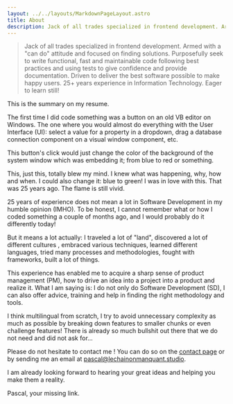 ```yaml
---
layout: ../../layouts/MarkdownPageLayout.astro
title: About
description: Jack of all trades specialized in frontend development. Armed with a "can do" attitude and focused on finding solutions.  Purposefully seek to write functional, fast and maintainable code following best practices and using tests to give confidence and provide documentation.  Driven to deliver the best software possible to make happy users. 25+ years experience in Information Technology. Eager to learn still!
---
```


> Jack of all trades specialized in frontend development. Armed with a "can do" attitude and focused on finding solutions.
> Purposefully seek to write functional, fast and maintainable code following best practices and using tests to give confidence and provide documentation.
> Driven to deliver the best software possible to make happy users.
> 25+ years experience in Information Technology. Eager to learn still!

This is the summary on my resume.

The first time I did code something was a button on an old VB editor on Windows. The one where you would almost do everything with the User Interface (UI): select a value for a property in a dropdown, drag a database connection component on a visual window component, etc.

This button's click would just change the color of the background of the system window which was embedding it; from blue to red or something.

This, just this, totally blew my mind. I knew what was happening, why, how and when. I could also change it: blue to green! I was in love with this. That was 25 years ago. The flame is still vivid.

25 years of experience does not mean a lot in Software Development in my humble opinion (IMHO). To be honest, I cannot remember what or how I coded something a couple of months ago, and I would probably do it differently today!

But it means a lot actually: I traveled a lot of "land", discovered a lot of different cultures , embraced various techniques, learned different languages, tried many processes and methodologies, fought with frameworks, built a lot of things.

This experience has enabled me to acquire a sharp sense of product management (PM), how to drive an idea into a project into a product and realize it. What I am saying is: I do not only do Software Development (SD), I can also offer advice, training and help in finding the right methodology and tools.

I think multilingual from scratch, I try to avoid unnecessary complexity as much as possible by breaking down features to smaller chunks or even challenge features! There is already so much bullshit out there that we do not need and did not ask for...

Please do not hesitate to contact me ! You can do so on the [contact page](/en/contact/) or by sending me an email at [pascal@lechainonmanquant.studio](mailto:pascal@lechainonmanquant.studio).

I am already looking forward to hearing your great ideas and helping you make them a reality.

Pascal, your missing link.
